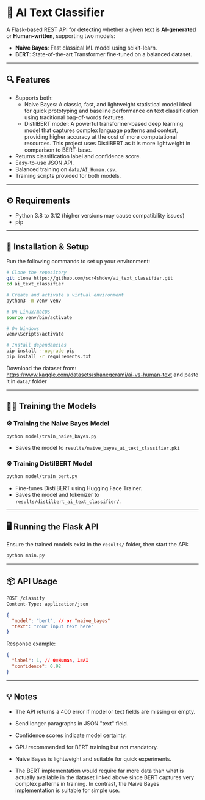 # 🧠 AI Text Classifier

A Flask-based REST API for detecting whether a given text is **AI-generated** or **Human-written**, supporting two models:

- **Naive Bayes**: Fast classical ML model using scikit-learn.
- **BERT**: State-of-the-art Transformer fine-tuned on a balanced dataset.

---

## 🔍 Features

- Supports both:
  - Naive Bayes: A classic, fast, and lightweight statistical model ideal for quick prototyping and baseline performance on text classification using traditional bag-of-words features.
  - DistilBERT model: A powerful transformer-based deep learning model that captures complex language patterns and context, providing higher accuracy at the cost of more computational resources. This project uses DistilBERT as it is more lightweight in comparison to BERT-base.
- Returns classification label and confidence score.
- Easy-to-use JSON API.
- Balanced training on `data/AI_Human.csv`.
- Training scripts provided for both models.

---

## ⚙️ Requirements

- Python 3.8 to 3.12 (higher versions may cause compatibility issues)
- pip

---

## 🚀 Installation & Setup

Run the following commands to set up your environment:

```bash
# Clone the repository
git clone https://github.com/scr4shdev/ai_text_classifier.git
cd ai_text_classifier

# Create and activate a virtual environment
python3 -m venv venv

# On Linux/macOS
source venv/bin/activate

# On Windows
venv\Scripts\activate

# Install dependencies
pip install --upgrade pip
pip install -r requirements.txt
```

Download the dataset from: https://www.kaggle.com/datasets/shanegerami/ai-vs-human-text and paste it in `data/` folder

---

## 🏋️‍♂️ Training the Models

### ⚙️ Training the Naive Bayes Model

```bash
python model/train_naive_bayes.py
```

- Saves the model to `results/naive_bayes_ai_text_classifier.pki`

### ⚙️ Training DistilBERT Model

```bash
python model/train_bert.py
```

- Fine-tunes DistilBERT using Hugging Face Trainer.
- Saves the model and tokenizer to `results/distilbert_ai_text_classifier/`.

---

## 🖥️ Running the Flask API

Ensure the trained models exist in the `results/` folder, then start the API:

```bash
python main.py
```

---

## 📦 API Usage

```bash
POST /classify
Content-Type: application/json
```

```json
{
  "model": "bert", // or "naive_bayes"
  "text": "Your input text here"
}
```

Response example:

```json
{
  "label": 1, // 0=Human, 1=AI
  "confidence": 0.92
}
```

---

## 💡 Notes

- The API returns a 400 error if model or text fields are missing or empty.

- Send longer paragraphs in JSON "text" field.

- Confidence scores indicate model certainty.

- GPU recommended for BERT training but not mandatory.

- Naive Bayes is lightweight and suitable for quick experiments.

- The BERT implementation would require far more data than what is actually available in the dataset linked above since BERT captures very complex patterns in training. In contrast, the Naive Bayes implementation is suitable for simple use.
